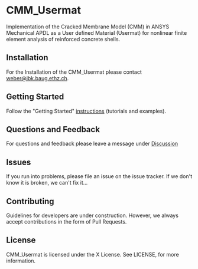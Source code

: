# CMM_Usermat

Implementation of the Cracked Membrane Model (CMM) in ANSYS Mechanical APDL as a User defined Material (Usermat) for nonlinear finite element analysis of reinforced concrete shells.

## Installation
For the Installation of the CMM_Usermat please contact weber@ibk.baug.ethz.ch.

## Getting Started 
Follow the "Getting Started" [instructions](https://github.com/kfmResearch-NumericsTeam/CMM_Usermat/wiki/01-Getting-Started) (tutorials and examples).

## Questions and Feedback
For questions and feedback please leave a message under [Discussion](https://github.com/kfmResearch-NumericsTeam/CMM_Usermat/discussions)

## Issues
If you run into problems, please file an issue on the issue tracker. If we don't know it is broken, we can't fix it...

## Contributing
Guidelines for developers are under construction. However, we always accept contributions in the form of Pull Requests.

## License
CMM_Usermat is licensed under the X License. See LICENSE, for more information.

